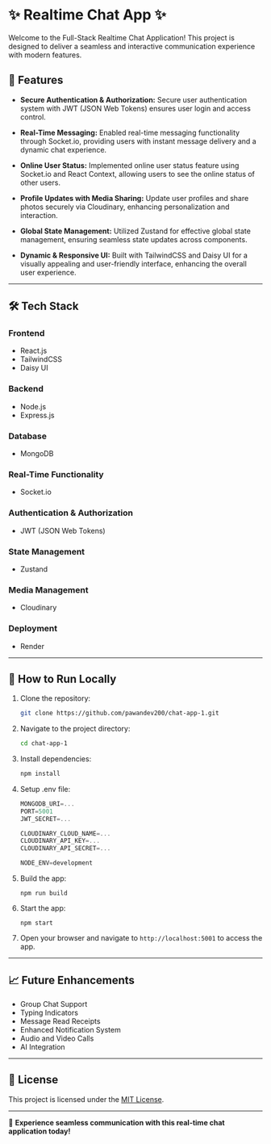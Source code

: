# ✨ Realtime Chat App ✨

Welcome to the Full-Stack Realtime Chat Application! This project is designed to deliver a seamless and interactive communication experience with modern features.

## 🚀 Features

- **Secure Authentication & Authorization:**
  Secure user authentication system with JWT (JSON Web Tokens) ensures user login and access control.

- **Real-Time Messaging:**
  Enabled real-time messaging functionality through Socket.io, providing users with instant message delivery and a dynamic chat experience.

- **Online User Status:**
  Implemented online user status feature using Socket.io and React Context, allowing users to see the online status of other users.

- **Profile Updates with Media Sharing:**
  Update user profiles and share photos securely via Cloudinary, enhancing personalization and interaction.

- **Global State Management:**
  Utilized Zustand for effective global state management, ensuring seamless state updates across components.

- **Dynamic & Responsive UI:**
  Built with TailwindCSS and Daisy UI for a visually appealing and user-friendly interface, enhancing the overall user experience.


---

## 🛠️ Tech Stack

### **Frontend**

- React.js
- TailwindCSS
- Daisy UI

### **Backend**

- Node.js
- Express.js

### **Database**

- MongoDB

### **Real-Time Functionality**

- Socket.io

### **Authentication & Authorization**

- JWT (JSON Web Tokens)

### **State Management**

- Zustand

### **Media Management**

- Cloudinary

### **Deployment**

- Render

---

## 🎯 How to Run Locally

1. Clone the repository:

   ```bash
   git clone https://github.com/pawandev200/chat-app-1.git
   ```

2. Navigate to the project directory:

   ```bash
   cd chat-app-1
   ```

3. Install dependencies:

   ```bash
   npm install
   ```

4. Setup .env file:

   ```js
   MONGODB_URI=...
   PORT=5001
   JWT_SECRET=...

   CLOUDINARY_CLOUD_NAME=...
   CLOUDINARY_API_KEY=...
   CLOUDINARY_API_SECRET=...

   NODE_ENV=development
   ```

5. Build the app:

   ```shell
   npm run build
   ```

6. Start the app:

   ```shell
   npm start
   ```

7. Open your browser and navigate to `http://localhost:5001` to access the app.

---

## 📈 Future Enhancements

- Group Chat Support
- Typing Indicators
- Message Read Receipts
- Enhanced Notification System
- Audio and Video Calls
- AI Integration

---

## 📜 License

This project is licensed under the [MIT License](LICENSE).

---

🌟 **Experience seamless communication with this real-time chat application today!**

